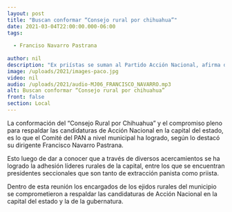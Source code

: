 ```yaml
---
layout: post
title: "Buscan conformar “Consejo rural por chihuahua”"
date: 2021-03-04T22:00:00.000-06:00
tags:
  
  - Franciso Navarro Pastrana
  
author: nil
description: "Ex priístas se suman al Partido Acción Nacional, afirma dirigente municipal."
image: /uploads/2021/images-paco.jpg
video: nil
audio: /uploads/2021/audio-MJ06_FRANCISCO_NAVARRO.mp3
alt: Buscan conformar “Consejo rural por chihuahua”
front: false
section: Local
---
```


La conformación del “Consejo Rural por Chihuahua” y el compromiso pleno para respaldar las candidaturas de Acción Nacional en la capital del estado, es lo que el Comité del PAN a nivel municipal ha logrado, según lo destacó su dirigente Francisco Navarro Pastrana.

Esto luego de dar a conocer que a través de diversos acercamientos se ha logrado la adhesión líderes rurales de la capital, entre los que se encuentran presidentes seccionales que son tanto de extracción panista como priista.

Dentro de esta reunión los encargados de los ejidos rurales del municipio se comprometieron a respaldar las candidaturas de Acción Nacional en la capital del estado y la de la gubernatura. 
